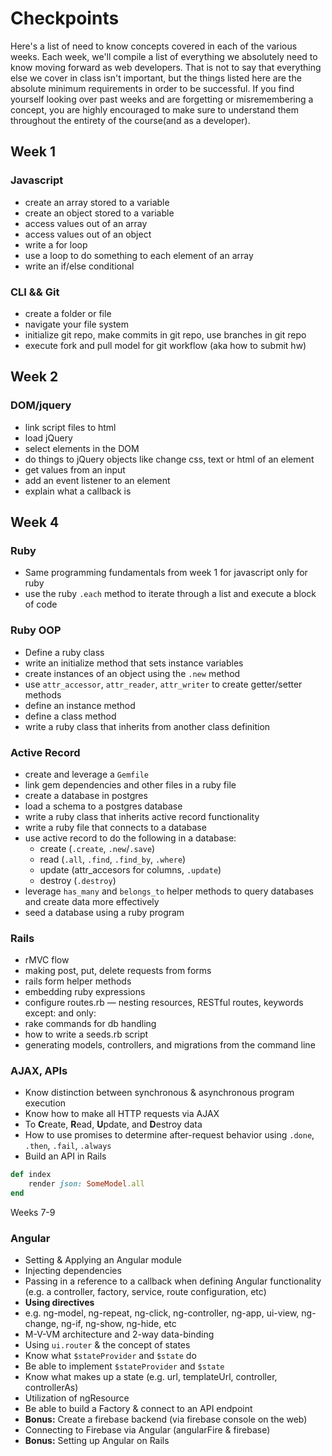 # Checkpoints

Here's a list of need to know concepts covered in each of the various weeks. Each week, we'll compile a list of everything we absolutely need to know moving forward as web developers. That is not to say that everything else we cover in class isn't important, but the things listed here are the absolute minimum requirements in order to be successful. If you find yourself looking over past weeks and are forgetting or misremembering a concept, you are highly encouraged to make sure to understand them throughout the entirety of the course(and as a developer).

## Week 1

### Javascript

- create an array stored to a variable
- create an object stored to a variable
- access values out of an array
- access values out of an object
- write a for loop
- use a loop to do something to each element of an array
- write an if/else conditional

### CLI && Git

- create a folder or file
- navigate your file system
- initialize git repo, make commits in git repo, use branches in git repo
- execute fork and pull model for git workflow (aka how to submit hw)

## Week 2

### DOM/jquery

- link script files to html
- load jQuery
- select elements in the DOM
- do things to jQuery objects like change css, text or html of an element
- get values from an input
- add an event listener to an element
- explain what a callback is

## Week 4

### Ruby

- Same programming fundamentals from week 1 for javascript only for ruby
- use the ruby `.each` method to iterate through a list and execute a block of code

### Ruby OOP
- Define a ruby class
- write an initialize method that sets instance variables
- create instances of an object using the `.new` method
- use `attr_accessor`, `attr_reader`, `attr_writer` to create getter/setter methods
- define an instance method
- define a class method
- write a ruby class that inherits from another class definition

### Active Record
- create and leverage a `Gemfile`
- link gem dependencies and other files in a ruby file
- create a database in postgres
- load a schema to a postgres database
- write a ruby class that inherits active record functionality
- write a ruby file that connects to a database
- use active record to do the following in a database:
  - create (`.create`, `.new`/`.save`)
  - read (`.all`, `.find`, `.find_by`, `.where`)
  - update (attr_accesors for columns, `.update`)
  - destroy (`.destroy`)
- leverage `has_many` and `belongs_to` helper methods to query databases and create data more effectively
- seed a database using a ruby program

### Rails

- rMVC flow
- making post, put, delete requests from forms
- rails form helper methods
- embedding ruby expressions
- configure routes.rb — nesting resources, RESTful routes, keywords except: and only:
- rake commands for db handling
- how to write a seeds.rb script
- generating models, controllers, and migrations from the command line

### AJAX, APIs
- Know distinction between synchronous & asynchronous program execution
- Know how to make all HTTP requests via AJAX
 - To **C**reate, **R**ead, **U**pdate, and **D**estroy data
- How to use promises to determine after-request behavior using `.done`, `.then`, `.fail`, `.always`
- Build an API in Rails
```rb
def index
    render json: SomeModel.all
end
```

Weeks 7-9

### Angular

- Setting & Applying an Angular module
- Injecting dependencies
 - Passing in a reference to a callback when defining Angular functionality (e.g. a controller, factory, service, route configuration, etc)
- **Using directives**
 - e.g. ng-model, ng-repeat, ng-click, ng-controller, ng-app, ui-view, ng-change, ng-if, ng-show, ng-hide, etc
- M-V-VM architecture and 2-way data-binding
- Using `ui.router` & the concept of states
 - Know what `$stateProvider` and `$state` do
 - Be able to implement `$stateProvider` and `$state`
 - Know what makes up a state (e.g. url, templateUrl, controller, controllerAs)
- Utilization of ngResource
 - Be able to build a Factory & connect to an API endpoint
- **Bonus:** Create a firebase backend (via firebase console on the web)
 - Connecting to Firebase via Angular (angularFire & firebase)
- **Bonus:** Setting up Angular on Rails
